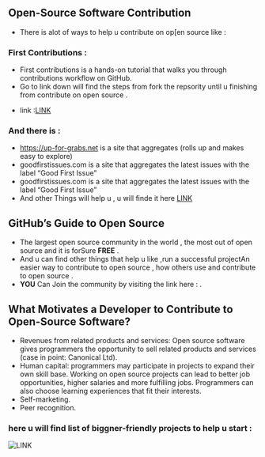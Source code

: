 ## Open-Source Software Contribution


- There is alot of ways to help u contribute on op[en source like :
### First Contributions :
- First contributions is a hands-on tutorial that walks you through contributions workflow on GitHub. 
- Go to link down will find the steps from fork the repsority until u finishing from contribute on open source .
* link :[LINK](https://github.com/firstcontributions/first-contributions)

### And there is : 
- https://up-for-grabs.net is a site that aggregates (rolls up and makes easy to explore)
- goodfirstissues.com is a site that aggregates the latest issues with the label “Good First Issue”
- goodfirstissues.com is a site that aggregates the latest issues with the label “Good First Issue”
- And other Things will help u , u will finde it here [LINK](https://www.firsttimersonly.com/)





## GitHub’s Guide to Open Source
- The largest open source community in the world , the most out of open source and it is forSure **FREE** . 
- And u can find other things that help u like ,run a successful projectAn easier way to contribute to open source ,  how others use and contribute to open source .
- **YOU** Can Join the community by visiting the link here : [](https://github.com/open-source) .




## What Motivates a Developer to Contribute to Open-Source Software?
- Revenues from related products and services: Open source software gives programmers the opportunity to sell related products and services (case in point: Canonical Ltd).
- Human capital:  programmers may participate in projects to expand their own skill base. Working on open source projects can lead to better job opportunities, higher salaries and more fulfilling jobs. Programmers can also choose learning experiences that fit their interests.
- Self-marketing. 
- Peer recognition.



### here u will find list of biggner-friendly projects to help u start :
![LINK](https://github.com/search?q=label%3Agood-first-issue+archived%3Afalse)

